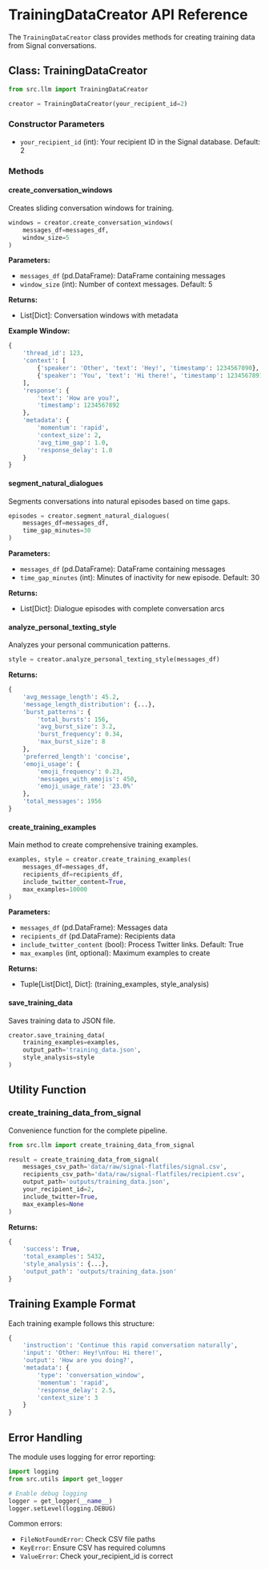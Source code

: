 # TrainingDataCreator API Reference

The `TrainingDataCreator` class provides methods for creating training data from Signal conversations.

## Class: TrainingDataCreator

```python
from src.llm import TrainingDataCreator

creator = TrainingDataCreator(your_recipient_id=2)
```

### Constructor Parameters

- `your_recipient_id` (int): Your recipient ID in the Signal database. Default: 2

### Methods

#### create_conversation_windows

Creates sliding conversation windows for training.

```python
windows = creator.create_conversation_windows(
    messages_df=messages_df,
    window_size=5
)
```

**Parameters:**
- `messages_df` (pd.DataFrame): DataFrame containing messages
- `window_size` (int): Number of context messages. Default: 5

**Returns:**
- List[Dict]: Conversation windows with metadata

**Example Window:**
```python
{
    'thread_id': 123,
    'context': [
        {'speaker': 'Other', 'text': 'Hey!', 'timestamp': 1234567890},
        {'speaker': 'You', 'text': 'Hi there!', 'timestamp': 1234567891}
    ],
    'response': {
        'text': 'How are you?',
        'timestamp': 1234567892
    },
    'metadata': {
        'momentum': 'rapid',
        'context_size': 2,
        'avg_time_gap': 1.0,
        'response_delay': 1.0
    }
}
```

#### segment_natural_dialogues

Segments conversations into natural episodes based on time gaps.

```python
episodes = creator.segment_natural_dialogues(
    messages_df=messages_df,
    time_gap_minutes=30
)
```

**Parameters:**
- `messages_df` (pd.DataFrame): DataFrame containing messages
- `time_gap_minutes` (int): Minutes of inactivity for new episode. Default: 30

**Returns:**
- List[Dict]: Dialogue episodes with complete conversation arcs

#### analyze_personal_texting_style

Analyzes your personal communication patterns.

```python
style = creator.analyze_personal_texting_style(messages_df)
```

**Returns:**
```python
{
    'avg_message_length': 45.2,
    'message_length_distribution': {...},
    'burst_patterns': {
        'total_bursts': 156,
        'avg_burst_size': 3.2,
        'burst_frequency': 0.34,
        'max_burst_size': 8
    },
    'preferred_length': 'concise',
    'emoji_usage': {
        'emoji_frequency': 0.23,
        'messages_with_emojis': 450,
        'emoji_usage_rate': '23.0%'
    },
    'total_messages': 1956
}
```

#### create_training_examples

Main method to create comprehensive training examples.

```python
examples, style = creator.create_training_examples(
    messages_df=messages_df,
    recipients_df=recipients_df,
    include_twitter_content=True,
    max_examples=10000
)
```

**Parameters:**
- `messages_df` (pd.DataFrame): Messages data
- `recipients_df` (pd.DataFrame): Recipients data
- `include_twitter_content` (bool): Process Twitter links. Default: True
- `max_examples` (int, optional): Maximum examples to create

**Returns:**
- Tuple[List[Dict], Dict]: (training_examples, style_analysis)

#### save_training_data

Saves training data to JSON file.

```python
creator.save_training_data(
    training_examples=examples,
    output_path='training_data.json',
    style_analysis=style
)
```

## Utility Function

### create_training_data_from_signal

Convenience function for the complete pipeline.

```python
from src.llm import create_training_data_from_signal

result = create_training_data_from_signal(
    messages_csv_path='data/raw/signal-flatfiles/signal.csv',
    recipients_csv_path='data/raw/signal-flatfiles/recipient.csv', 
    output_path='outputs/training_data.json',
    your_recipient_id=2,
    include_twitter=True,
    max_examples=None
)
```

**Returns:**
```python
{
    'success': True,
    'total_examples': 5432,
    'style_analysis': {...},
    'output_path': 'outputs/training_data.json'
}
```

## Training Example Format

Each training example follows this structure:

```python
{
    'instruction': 'Continue this rapid conversation naturally',
    'input': 'Other: Hey!\nYou: Hi there!',
    'output': 'How are you doing?',
    'metadata': {
        'type': 'conversation_window',
        'momentum': 'rapid',
        'response_delay': 2.5,
        'context_size': 3
    }
}
```

## Error Handling

The module uses logging for error reporting:

```python
import logging
from src.utils import get_logger

# Enable debug logging
logger = get_logger(__name__)
logger.setLevel(logging.DEBUG)
```

Common errors:
- `FileNotFoundError`: Check CSV file paths
- `KeyError`: Ensure CSV has required columns
- `ValueError`: Check your_recipient_id is correct